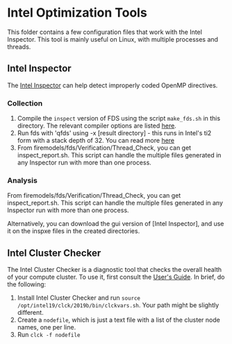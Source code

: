 # Intel Optimization Tools

This folder contains a few configuration files that work with the Intel Inspector. This tool is mainly useful on Linux, with multiple processes and threads.

## Intel Inspector

The [Intel Inspector](https://software.intel.com/en-us/node/622387) can help detect improperly coded OpenMP directives.

### Collection

1. Compile the `inspect` version of FDS using the script `make_fds.sh` in this directory. The relevant compiler options are listed [here](https://software.intel.com/en-us/inspector-user-guide-linux-building-applications).
2. Run fds with 'qfds' using -x [result directory] - this runs in Intel's ti2 form with a stack depth of 32. You can read more [here](https://software.intel.com/en-us/inspector-user-guide-linux-threading-error-analysis-types)
3. From firemodels/fds/Verification/Thread_Check, you can get inspect_report.sh. This script can handle the multiple files generated in any Inspector run with more than one process. 

### Analysis

From firemodels/fds/Verification/Thread_Check, you can get inspect_report.sh. This script can handle the multiple files generated in any Inspector run with more than one process.

Alternatively, you can download the gui version of [Intel Inspector], and use it on the inspxe files in the created directories.

## Intel Cluster Checker

The Intel Cluster Checker is a diagnostic tool that checks the overall health of your compute cluster. To use it, first consult the [User's Guide](https://software.intel.com/en-us/cluster-checker-user-guide-2019-beta). In brief, do the following:

   1. Install Intel Cluster Checker and run `source /opt/intel19/clck/2019b/bin/clckvars.sh`. Your path might be slightly different.
   2. Create a `nodefile`, which is just a text file with a list of the cluster node names, one per line.
   3. Run `clck -f nodefile`

